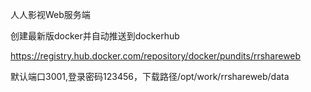 人人影视Web服务端

创建最新版docker并自动推送到dockerhub

https://registry.hub.docker.com/repository/docker/pundits/rrshareweb

默认端口3001,登录密码123456，下载路径/opt/work/rrshareweb/data
